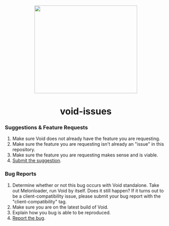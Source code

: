 <h3 align="center">
  <img src="https://www.invalid.gg/assets/logo.png" width="320" height="273">
</h3>
<h1 align="center">
    void-issues
</h1>

### Suggestions & Feature Requests
1. Make sure Void does not already have the feature you are requesting.
2. Make sure the feature you are requesting isn't already an "issue" in this repository.
3. Make sure the feature you are requesting makes sense and is viable.
4. [Submit the suggestion](https://github.com/Azurilex/void-issues/issues/new?assignees=&labels=enhancement&template=feature_request.md&title=%5BENHANCEMENT%5D).

### Bug Reports
1. Determine whether or not this bug occurs with Void standalone. Take out Melonloader, run Void by itself. Does it still happen? If it turns out to be a client-compatibility issue, please submit your bug report with the "client-compatibility" tag.
2. Make sure you are on the latest build of Void.
3. Explain how you bug is able to be reproduced.
4. [Report the bug](https://github.com/Azurilex/void-issues/issues/new?assignees=&labels=bug&template=bug_report.md&title=%5BBUG%5D).
